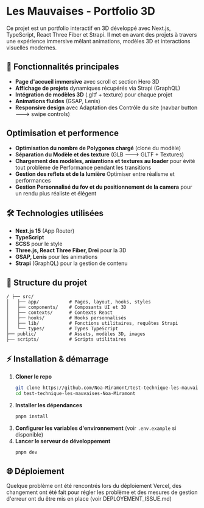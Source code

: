 # Les Mauvaises - Portfolio 3D

Ce projet est un portfolio interactif en 3D développé avec Next.js, TypeScript, React Three Fiber et Strapi. Il met en avant des projets à travers une expérience immersive mêlant animations, modèles 3D et interactions visuelles modernes.

## 🚀 Fonctionnalités principales
- **Page d'accueil immersive** avec scroll et section Hero 3D
- **Affichage de projets** dynamiques récupérés via Strapi (GraphQL)
- **Intégration de modèles 3D** (.gltf + texture) pour chaque projet
- **Animations fluides** (GSAP, Lenis)
- **Responsive design** avec Adaptation des Contrôle du site (navbar button ---> swipe controls)

## Optimisation et performence
- **Optimisation du nombre de Polygones chargé** (clone du modèle)
- **Séparation du Modèle et des texture** (GLB ---> GLTF + Textures)
- **Chargement des modèles, aniamtions et textures au loader** pour évité tout problème de Performance pendant les transitions
- **Gestion des reflets et de la lumière** Optimiser entre réalisme et performances
- **Gestion Personnalisé du fov et du positionnement de la camera** pour un rendu plus réaliste et élégent

## 🛠️ Technologies utilisées
- **Next.js 15** (App Router)
- **TypeScript**
- **SCSS** pour le style
- **Three.js, React Three Fiber, Drei** pour la 3D
- **GSAP, Lenis** pour les animations
- **Strapi** (GraphQL) pour la gestion de contenu

## 📁 Structure du projet
```
/ ├── src/
│   ├── app/           # Pages, layout, hooks, styles
│   ├── components/    # Composants UI et 3D
│   ├── contexts/      # Contexts React
│   ├── hooks/         # Hooks personnalisés
│   ├── lib/           # Fonctions utilitaires, requêtes Strapi
│   └── types/         # Types TypeScript
├── public/            # Assets, modèles 3D, images
├── scripts/           # Scripts utilitaires
```

## ⚡ Installation & démarrage
1. **Cloner le repo**
   ```bash
   git clone https://github.com/Noa-Miramont/test-technique-les-mauvaises-Noa-Miramont.git
   cd test-technique-les-mauvaises-Noa-Miramont
   ```
2. **Installer les dépendances**
   ```bash
   pnpm install
   ```
3. **Configurer les variables d'environnement** (voir `.env.example` si disponible)
4. **Lancer le serveur de développement**
   ```bash
   pnpm dev
   ```

## 🌐 Déploiement

Quelque problème ont été rencontrés lors du déploiement Vercel, des changement ont été fait pour régler les problème et des mesures de gestion d'erreur ont du être mis en place (voir DEPLOYEMENT_ISSUE.md)